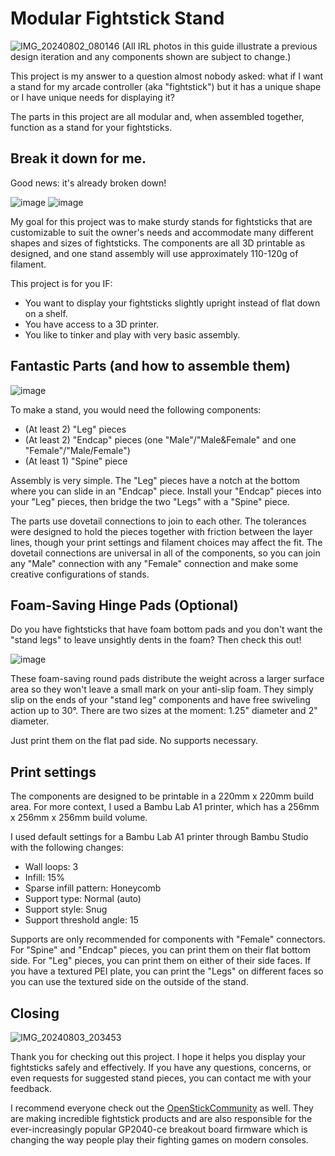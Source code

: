 # Modular Fightstick Stand

![IMG_20240802_080146](https://github.com/user-attachments/assets/94dc203c-bcaf-45b0-b88f-538690d63082)
(All IRL photos in this guide illustrate a previous design iteration and any components shown are subject to change.)

This project is my answer to a question almost nobody asked: what if I want a stand for my arcade controller (aka "fightstick") but it has a unique shape or I have unique needs for displaying it?

The parts in this project are all modular and, when assembled together, function as a stand for your fightsticks.

## Break it down for me.

Good news: it's already broken down! 

![image](https://github.com/user-attachments/assets/e948b657-ef75-46a6-89ee-4e0680f4b3cd)
![image](https://github.com/user-attachments/assets/993c80e2-a790-4bfe-b384-236c9720ab7f)

My goal for this project was to make sturdy stands for fightsticks that are customizable to suit the owner's needs and accommodate many different shapes and sizes of fightsticks. The components are all 3D printable as designed, and one stand assembly will use approximately 110-120g of filament.

This project is for you IF: 

- You want to display your fightsticks slightly upright instead of flat down on a shelf.
- You have access to a 3D printer.
- You like to tinker and play with very basic assembly.

## Fantastic Parts (and how to assemble them)

![image](https://github.com/user-attachments/assets/a86b33c3-d0f2-4048-bab7-5d7ff321ba8e)

To make a stand, you would need the following components: 

- (At least 2) "Leg" pieces
- (At least 2) "Endcap" pieces (one "Male"/"Male&Female" and one "Female"/"Male/Female")
- (At least 1) "Spine" piece

Assembly is very simple. The "Leg" pieces have a notch at the bottom where you can slide in an "Endcap" piece. Install your "Endcap" pieces into your "Leg" pieces, then bridge the two "Legs" with a "Spine" piece. 

The parts use dovetail connections to join to each other. The tolerances were designed to hold the pieces together with friction between the layer lines, though your print settings and filament choices may affect the fit. The dovetail connections are universal in all of the components, so you can join any "Male" connection with any "Female" connection and make some creative configurations of stands.

## Foam-Saving Hinge Pads (Optional)

Do you have fightsticks that have foam bottom pads and you don't want the "stand legs" to leave unsightly dents in the foam? Then check this out!

![image](https://github.com/user-attachments/assets/da57fae8-c7bb-4c71-a004-54759231f8d1)

These foam-saving round pads distribute the weight across a larger surface area so they won't leave a small mark on your anti-slip foam. They simply slip on the ends of your "stand leg" components and have free swiveling action up to 30°. There are two sizes at the moment: 1.25" diameter and 2" diameter. 

Just print them on the flat pad side. No supports necessary.

## Print settings

The components are designed to be printable in a 220mm x 220mm build area. For more context, I used a Bambu Lab A1 printer, which has a 256mm x 256mm x 256mm build volume.

I used default settings for a Bambu Lab A1 printer through Bambu Studio with the following changes: 

- Wall loops: 3
- Infill: 15%
- Sparse infill pattern: Honeycomb
- Support type: Normal (auto)
- Support style: Snug
- Support threshold angle: 15

Supports are only recommended for components with "Female" connectors. For "Spine" and "Endcap" pieces, you can print them on their flat bottom side. For "Leg" pieces, you can print them on either of their side faces. If you have a textured PEI plate, you can print the "Legs" on different faces so you can use the textured side on the outside of the stand.

## Closing

![IMG_20240803_203453](https://github.com/user-attachments/assets/3cbeac4c-ccd4-49fe-bf05-7b1ba0c85d75)

Thank you for checking out this project. I hope it helps you display your fightsticks safely and effectively. If you have any questions, concerns, or even requests for suggested stand pieces, you can contact me with your feedback. 

I recommend everyone check out the [OpenStickCommunity](https://github.com/OpenStickCommunity) as well. They are making incredible fightstick products and are also responsible for the ever-increasingly popular GP2040-ce breakout board firmware which is changing the way people play their fighting games on modern consoles.

